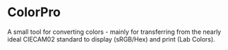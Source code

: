 # ColorPro

A small tool for converting colors - mainly for transferring from the nearly ideal CIECAM02 standard to display (sRGB/Hex) and print (Lab Colors).

